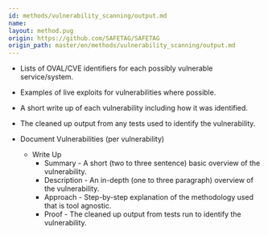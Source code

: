 ```yaml
---
id: methods/vulnerability_scanning/output.md
name: 
layout: method.pug
origin: https://github.com/SAFETAG/SAFETAG
origin_path: master/en/methods/vulnerability_scanning/output.md
---
```


  * Lists of OVAL/CVE identifiers for each possibly vulnerable service/system.
  * Examples of live exploits for vulnerabilities where possible.
  * A short write up of each vulnerability including how it was identified.
  * The cleaned up output from any tests used to identify the vulnerability.

  * Document Vulnerabilities (per vulnerability)
    * Write Up
      * Summary - A short (two to three sentence) basic overview of the vulnerability.
      * Description - An in-depth (one to three paragraph) overview of the vulnerability.
      * Approach - Step-by-step explanation of the methodology used that is tool agnostic.
	  * Proof - The cleaned up output from tests run to identify the vulnerability.

